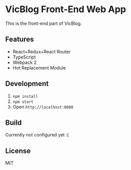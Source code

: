 # VicBlog Front-End Web App

This is the front-end part of VicBlog.

## Features
- React+Redux+React Router
- TypeScript
- Webpack 2
- Hot Replacement Module

## Development

1. `npm install`
2. `npm start`
3. Open `http://localhost:8080`

## Build
Currently not configured yet :(

## License 
MIT